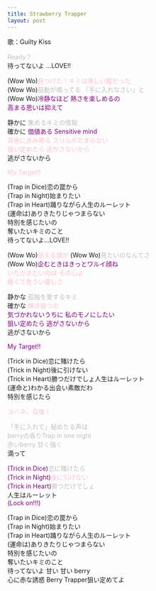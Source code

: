 ```yaml
---
title: Strawberry Trapper
layout: post
---
```

歌：Guilty Kiss

<p><font color="silver">Ready？</font><br />
待ってないよ ...LOVE!!</p>

<p>(Wow Wo)<font color="pink">見つけた！キミは淋しい瞳だった</font><br />
(Wow Wo)<font color="silver">鼓動が鳴ってる 「手に入れなさい」と</font><br />
(Wow Wo)<font color="purple">冷静なほど 熱さを楽しめるの<br />
高まる思いは抑えて</font></p>

<p>静かに <font color="silver">集めるキミの情報</font><br />
確かに <font color="purple">価値ある Sensitive mind</font><br />
<font color="pink">背後に歩み寄る スリルがたまらない<br />
狙い定めたら 逃がさないから</font><br />
逃がさないから</p>

<p><font color="pink">My Target!!</font></p>

<p>(Trap in Dice)恋の罠から<br />
(Trap in Night)始まりたい<br />
(Trap in Heart)踊りながら人生のルーレット<br />
(運命は)ありきたりじゃつまらない<br />
特別を感じたいの<br />
奪いたいキミのこと<br />
待ってないよ...LOVE!!</p>

<p>(Wow Wo)<font color="pink">怯える顔が</font> (Wow Wo)<font color="silver">見たいのなんてさ</font><br />
(Wow Wo)<font color="purple">企むときはきっとワルイ顔ね</font><br />
<font color="pink">いただきたいのは その心よ<br />
脆くて危うい優しさ</font></p>

<p>静かな <font color="silver">孤独を愛するキミ</font><br />
確かな <font color="pink">輝き放つの</font><br />
<font color="purple">気づかれないうちに 私のモノにしたい<br />
狙い定めたら 逃がさないから</font><br />
逃がさないから</p>

<p><font color="purple">My Target!!</font></p>

<p>(Trick in Dice)恋に賭けたら<br />
(Trick in Night)後に引けない<br />
(Trick in Heart)勝つだけでしょ人生はルーレット<br />
(運命と)わかる出会い素敵だわ<br />
特別を感じたら</p>

<p><font color="pink">ヨハネ、召喚！</font></p>

<p><font color="silver">「手に入れて」秘めたる声は<br />
berryの香りTrap in one night<br />
赤いberry 甘く強く</font><br />
滴って</p>

<p><font color="purple">(Trick in Dice)</font><font color="silver">恋に賭けたら</font><br />
<font color="purple">(Trick in Night)</font><font color="pink">後に引けない</font><br />
<font color="purple">(Trick in Heart)</font><font color="silver">勝つだけでしょ</font><br />
人生はルーレット<br />
<font color="purple">(Lock on!!!)</font></p>

<p>(Trap in Dice)恋の罠から<br />
(Trap in Night)始まりたい<br />
(Trap in Heart)踊りながら人生のルーレット<br />
(運命は)ありきたりじゃつまらない<br />
特別を感じたいの<br />
奪いたいキミのこと<br />
待ってないよ 甘い 甘い berry<br />
心に赤な誘惑 Berry Trapper狙い定めてよ</p>